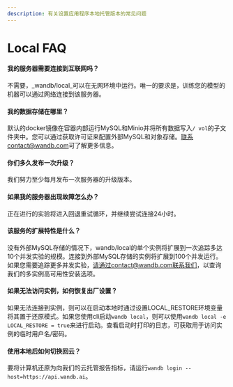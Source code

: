 ```yaml
---
description: 有关设置应用程序本地托管版本的常见问题
---
```


# Local FAQ

#### **我的服务器需要连接到互联网吗？**

不需要，_wandb/local_可以在无网环境中运行。唯一的要求是，训练您的模型的机器可以通过网络连接到该服务器。

#### **我的数据存储在哪里？**

默认的docker镜像在容器内部运行MySQL和Minio并将所有数据写入`/ vol`的子文件夹中。您可以通过获取许可证来配置外部MySQL和对象存储。[联系contact@wandb.com](mailto:%E8%81%94%E7%B3%BBcontact@wandb.com)可了解更多信息。

#### **你们多久发布一次升级？**

我们努力至少每月发布一次服务器的升级版本。

#### **如果我的服务器出现故障怎么办？**

正在进行的实验将进入回退重试循环，并继续尝试连接24小时。

#### **该服务的扩展特性是什么？**

 没有外部MySQL存储的情况下，wandb/local的单个实例将扩展到一次追踪多达10个并发实验的规模。连接到外部MySQL存储的实例将扩展到100个并发运行。如果您需要追踪更多并发实验，请通过contact@wandb.com联系我们，以查询我们的多实例高可用性安装选项。

#### **如果无法访问实例，如何恢复出厂设置？**

如果无法连接到实例，则可以在启动本地时通过设置LOCAL\_RESTORE环境变量将其置于还原模式。如果您使用cli启动`wandb local`，则可以使用`wandb local -e LOCAL_RESTORE = true`来进行启动。查看启动时打印的日志，可获取用于访问实例的临时用户名/密码。

#### **使用本地后如何切换回云？**

要将计算机还原为向我们的云托管报告指标，请运行`wandb login --host=https://api.wandb.ai`。

